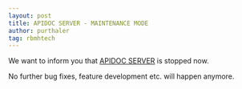 ```yaml
---
layout: post
title: APIDOC SERVER - MAINTENANCE MODE
author: purthaler
tag: rbmhtech
---
```


We want to inform you that [APIDOC SERVER](https://github.com/RBMHTechnology/apidoc-server) is stopped now. 

No further bug fixes, feature development etc. will happen anymore. 
